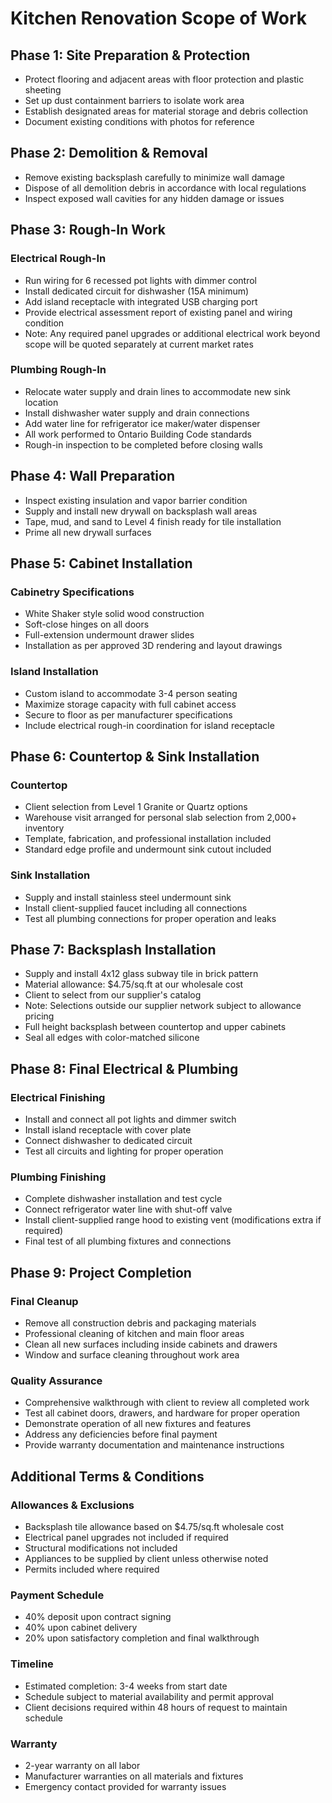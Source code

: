 # Kitchen Renovation Scope of Work

## Phase 1: Site Preparation & Protection
- Protect flooring and adjacent areas with floor protection and plastic sheeting
- Set up dust containment barriers to isolate work area
- Establish designated areas for material storage and debris collection
- Document existing conditions with photos for reference

## Phase 2: Demolition & Removal
- Remove existing backsplash carefully to minimize wall damage
- Dispose of all demolition debris in accordance with local regulations
- Inspect exposed wall cavities for any hidden damage or issues

## Phase 3: Rough-In Work

### Electrical Rough-In
- Run wiring for 6 recessed pot lights with dimmer control
- Install dedicated circuit for dishwasher (15A minimum)
- Add island receptacle with integrated USB charging port
- Provide electrical assessment report of existing panel and wiring condition
- Note: Any required panel upgrades or additional electrical work beyond scope will be quoted separately at current market rates

### Plumbing Rough-In  
- Relocate water supply and drain lines to accommodate new sink location
- Install dishwasher water supply and drain connections
- Add water line for refrigerator ice maker/water dispenser
- All work performed to Ontario Building Code standards
- Rough-in inspection to be completed before closing walls

## Phase 4: Wall Preparation
- Inspect existing insulation and vapor barrier condition
- Supply and install new drywall on backsplash wall areas
- Tape, mud, and sand to Level 4 finish ready for tile installation
- Prime all new drywall surfaces

## Phase 5: Cabinet Installation

### Cabinetry Specifications
- White Shaker style solid wood construction
- Soft-close hinges on all doors
- Full-extension undermount drawer slides
- Installation as per approved 3D rendering and layout drawings

### Island Installation
- Custom island to accommodate 3-4 person seating
- Maximize storage capacity with full cabinet access
- Secure to floor as per manufacturer specifications
- Include electrical rough-in coordination for island receptacle

## Phase 6: Countertop & Sink Installation

### Countertop
- Client selection from Level 1 Granite or Quartz options
- Warehouse visit arranged for personal slab selection from 2,000+ inventory
- Template, fabrication, and professional installation included
- Standard edge profile and undermount sink cutout included

### Sink Installation
- Supply and install stainless steel undermount sink
- Install client-supplied faucet including all connections
- Test all plumbing connections for proper operation and leaks

## Phase 7: Backsplash Installation
- Supply and install 4x12 glass subway tile in brick pattern
- Material allowance: $4.75/sq.ft at our wholesale cost
- Client to select from our supplier's catalog
- Note: Selections outside our supplier network subject to allowance pricing
- Full height backsplash between countertop and upper cabinets
- Seal all edges with color-matched silicone

## Phase 8: Final Electrical & Plumbing

### Electrical Finishing
- Install and connect all pot lights and dimmer switch
- Install island receptacle with cover plate
- Connect dishwasher to dedicated circuit
- Test all circuits and lighting for proper operation

### Plumbing Finishing
- Complete dishwasher installation and test cycle
- Connect refrigerator water line with shut-off valve
- Install client-supplied range hood to existing vent (modifications extra if required)
- Final test of all plumbing fixtures and connections

## Phase 9: Project Completion

### Final Cleanup
- Remove all construction debris and packaging materials
- Professional cleaning of kitchen and main floor areas
- Clean all new surfaces including inside cabinets and drawers
- Window and surface cleaning throughout work area

### Quality Assurance
- Comprehensive walkthrough with client to review all completed work
- Test all cabinet doors, drawers, and hardware for proper operation
- Demonstrate operation of all new fixtures and features
- Address any deficiencies before final payment
- Provide warranty documentation and maintenance instructions

## Additional Terms & Conditions

### Allowances & Exclusions
- Backsplash tile allowance based on $4.75/sq.ft wholesale cost
- Electrical panel upgrades not included if required
- Structural modifications not included
- Appliances to be supplied by client unless otherwise noted
- Permits included where required

### Payment Schedule
- 40% deposit upon contract signing
- 40% upon cabinet delivery
- 20% upon satisfactory completion and final walkthrough

### Timeline
- Estimated completion: 3-4 weeks from start date
- Schedule subject to material availability and permit approval
- Client decisions required within 48 hours of request to maintain schedule

### Warranty
- 2-year warranty on all labor
- Manufacturer warranties on all materials and fixtures
- Emergency contact provided for warranty issues